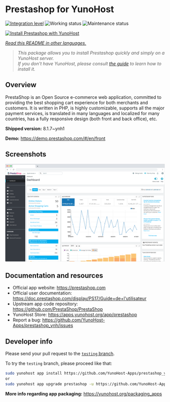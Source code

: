 <!--
N.B.: This README was automatically generated by <https://github.com/YunoHost/apps/tree/master/tools/readme_generator>
It shall NOT be edited by hand.
-->

# Prestashop for YunoHost

[![Integration level](https://dash.yunohost.org/integration/prestashop.svg)](https://dash.yunohost.org/appci/app/prestashop) ![Working status](https://ci-apps.yunohost.org/ci/badges/prestashop.status.svg) ![Maintenance status](https://ci-apps.yunohost.org/ci/badges/prestashop.maintain.svg)

[![Install Prestashop with YunoHost](https://install-app.yunohost.org/install-with-yunohost.svg)](https://install-app.yunohost.org/?app=prestashop)

*[Read this README in other languages.](./ALL_README.md)*

> *This package allows you to install Prestashop quickly and simply on a YunoHost server.*  
> *If you don't have YunoHost, please consult [the guide](https://yunohost.org/install) to learn how to install it.*

## Overview

PrestaShop is an Open Source e-commerce web application, committed to providing the best shopping cart experience for both merchants and customers. It is written in PHP, is highly customizable, supports all the major payment services, is translated in many languages and localized for many countries, has a fully responsive design (both front and back office), etc.

**Shipped version:** 8.1.7~ynh1

**Demo:** <https://demo.prestashop.com/#/en/front>

## Screenshots

![Screenshot of Prestashop](./doc/screenshots/screenshot.png)

## Documentation and resources

- Official app website: <https://prestashop.com>
- Official user documentation: <https://doc.prestashop.com/display/PS17/Guide+de+l'utilisateur>
- Upstream app code repository: <https://github.com/PrestaShop/PrestaShop>
- YunoHost Store: <https://apps.yunohost.org/app/prestashop>
- Report a bug: <https://github.com/YunoHost-Apps/prestashop_ynh/issues>

## Developer info

Please send your pull request to the [`testing` branch](https://github.com/YunoHost-Apps/prestashop_ynh/tree/testing).

To try the `testing` branch, please proceed like that:

```bash
sudo yunohost app install https://github.com/YunoHost-Apps/prestashop_ynh/tree/testing --debug
or
sudo yunohost app upgrade prestashop -u https://github.com/YunoHost-Apps/prestashop_ynh/tree/testing --debug
```

**More info regarding app packaging:** <https://yunohost.org/packaging_apps>
